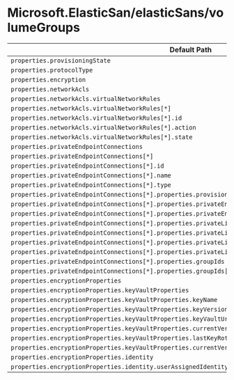 # Microsoft.ElasticSan/elasticSans/volumeGroups

| Default Path | Alias |
|---|---|
| `properties.provisioningState` | `Microsoft.ElasticSan/elasticSans/volumeGroups/provisioningState` |
| `properties.protocolType` | `Microsoft.ElasticSan/elasticSans/volumeGroups/protocolType` |
| `properties.encryption` | `Microsoft.ElasticSan/elasticSans/volumeGroups/encryption` |
| `properties.networkAcls` | `Microsoft.ElasticSan/elasticSans/volumeGroups/networkAcls` |
| `properties.networkAcls.virtualNetworkRules` | `Microsoft.ElasticSan/elasticSans/volumeGroups/networkAcls.virtualNetworkRules` |
| `properties.networkAcls.virtualNetworkRules[*]` | `Microsoft.ElasticSan/elasticSans/volumeGroups/networkAcls.virtualNetworkRules[*]` |
| `properties.networkAcls.virtualNetworkRules[*].id` | `Microsoft.ElasticSan/elasticSans/volumeGroups/networkAcls.virtualNetworkRules[*].id` |
| `properties.networkAcls.virtualNetworkRules[*].action` | `Microsoft.ElasticSan/elasticSans/volumeGroups/networkAcls.virtualNetworkRules[*].action` |
| `properties.networkAcls.virtualNetworkRules[*].state` | `Microsoft.ElasticSan/elasticSans/volumeGroups/networkAcls.virtualNetworkRules[*].state` |
| `properties.privateEndpointConnections` | `Microsoft.ElasticSan/elasticSans/volumeGroups/privateEndpointConnections` |
| `properties.privateEndpointConnections[*]` | `Microsoft.ElasticSan/elasticSans/volumeGroups/privateEndpointConnections[*]` |
| `properties.privateEndpointConnections[*].id` | `Microsoft.ElasticSan/elasticSans/volumeGroups/privateEndpointConnections[*].id` |
| `properties.privateEndpointConnections[*].name` | `Microsoft.ElasticSan/elasticSans/volumeGroups/privateEndpointConnections[*].name` |
| `properties.privateEndpointConnections[*].type` | `Microsoft.ElasticSan/elasticSans/volumeGroups/privateEndpointConnections[*].type` |
| `properties.privateEndpointConnections[*].properties.provisioningState` | `Microsoft.ElasticSan/elasticSans/volumeGroups/privateEndpointConnections[*].provisioningState` |
| `properties.privateEndpointConnections[*].properties.privateEndpoint` | `Microsoft.ElasticSan/elasticSans/volumeGroups/privateEndpointConnections[*].privateEndpoint` |
| `properties.privateEndpointConnections[*].properties.privateEndpoint.id` | `Microsoft.ElasticSan/elasticSans/volumeGroups/privateEndpointConnections[*].privateEndpoint.id` |
| `properties.privateEndpointConnections[*].properties.privateLinkServiceConnectionState` | `Microsoft.ElasticSan/elasticSans/volumeGroups/privateEndpointConnections[*].privateLinkServiceConnectionState` |
| `properties.privateEndpointConnections[*].properties.privateLinkServiceConnectionState.status` | `Microsoft.ElasticSan/elasticSans/volumeGroups/privateEndpointConnections[*].privateLinkServiceConnectionState.status` |
| `properties.privateEndpointConnections[*].properties.privateLinkServiceConnectionState.description` | `Microsoft.ElasticSan/elasticSans/volumeGroups/privateEndpointConnections[*].privateLinkServiceConnectionState.description` |
| `properties.privateEndpointConnections[*].properties.privateLinkServiceConnectionState.actionsRequired` | `Microsoft.ElasticSan/elasticSans/volumeGroups/privateEndpointConnections[*].privateLinkServiceConnectionState.actionsRequired` |
| `properties.privateEndpointConnections[*].properties.groupIds` | `Microsoft.ElasticSan/elasticSans/volumeGroups/privateEndpointConnections[*].groupIds` |
| `properties.privateEndpointConnections[*].properties.groupIds[*]` | `Microsoft.ElasticSan/elasticSans/volumeGroups/privateEndpointConnections[*].groupIds[*]` |
| `properties.encryptionProperties` | `Microsoft.ElasticSan/elasticSans/volumeGroups/encryptionProperties` |
| `properties.encryptionProperties.keyVaultProperties` | `Microsoft.ElasticSan/elasticSans/volumeGroups/encryptionProperties.keyVaultProperties` |
| `properties.encryptionProperties.keyVaultProperties.keyName` | `Microsoft.ElasticSan/elasticSans/volumeGroups/encryptionProperties.keyVaultProperties.keyName` |
| `properties.encryptionProperties.keyVaultProperties.keyVersion` | `Microsoft.ElasticSan/elasticSans/volumeGroups/encryptionProperties.keyVaultProperties.keyVersion` |
| `properties.encryptionProperties.keyVaultProperties.keyVaultUri` | `Microsoft.ElasticSan/elasticSans/volumeGroups/encryptionProperties.keyVaultProperties.keyVaultUri` |
| `properties.encryptionProperties.keyVaultProperties.currentVersionedKeyIdentifier` | `Microsoft.ElasticSan/elasticSans/volumeGroups/encryptionProperties.keyVaultProperties.currentVersionedKeyIdentifier` |
| `properties.encryptionProperties.keyVaultProperties.lastKeyRotationTimestamp` | `Microsoft.ElasticSan/elasticSans/volumeGroups/encryptionProperties.keyVaultProperties.lastKeyRotationTimestamp` |
| `properties.encryptionProperties.keyVaultProperties.currentVersionedKeyExpirationTimestamp` | `Microsoft.ElasticSan/elasticSans/volumeGroups/encryptionProperties.keyVaultProperties.currentVersionedKeyExpirationTimestamp` |
| `properties.encryptionProperties.identity` | `Microsoft.ElasticSan/elasticSans/volumeGroups/encryptionProperties.identity` |
| `properties.encryptionProperties.identity.userAssignedIdentity` | `Microsoft.ElasticSan/elasticSans/volumeGroups/encryptionProperties.identity.userAssignedIdentity` |

